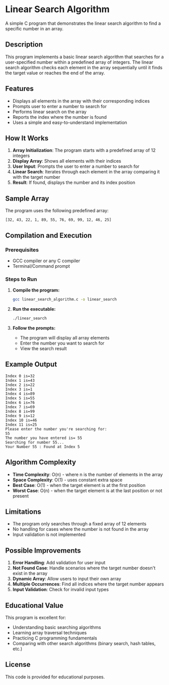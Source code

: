 # Linear Search Algorithm

A simple C program that demonstrates the linear search algorithm to find a specific number in an array.

## Description

This program implements a basic linear search algorithm that searches for a user-specified number within a predefined array of integers. The linear search algorithm checks each element in the array sequentially until it finds the target value or reaches the end of the array.

## Features

- Displays all elements in the array with their corresponding indices
- Prompts user to enter a number to search for
- Performs linear search on the array
- Reports the index where the number is found
- Uses a simple and easy-to-understand implementation

## How It Works

1. **Array Initialization**: The program starts with a predefined array of 12 integers
2. **Display Array**: Shows all elements with their indices
3. **User Input**: Prompts the user to enter a number to search for
4. **Linear Search**: Iterates through each element in the array comparing it with the target number
5. **Result**: If found, displays the number and its index position

## Sample Array

The program uses the following predefined array:
```
[32, 43, 22, 1, 89, 55, 76, 69, 99, 12, 46, 25]
```

## Compilation and Execution

### Prerequisites
- GCC compiler or any C compiler
- Terminal/Command prompt

### Steps to Run

1. **Compile the program:**
   ```bash
   gcc linear_search_algorithm.c -o linear_search
   ```

2. **Run the executable:**
   ```bash
   ./linear_search
   ```

3. **Follow the prompts:**
   - The program will display all array elements
   - Enter the number you want to search for
   - View the search result

## Example Output

```
Index 0 is=32
Index 1 is=43
Index 2 is=22
Index 3 is=1
Index 4 is=89
Index 5 is=55
Index 6 is=76
Index 7 is=69
Index 8 is=99
Index 9 is=12
Index 10 is=46
Index 11 is=25
Please enter the number you're searching for:
55
The number you have entered is= 55
Searching for number 55...
Your Number 55 : Found at Index 5
```

## Algorithm Complexity

- **Time Complexity**: O(n) - where n is the number of elements in the array
- **Space Complexity**: O(1) - uses constant extra space
- **Best Case**: O(1) - when the target element is at the first position
- **Worst Case**: O(n) - when the target element is at the last position or not present

## Limitations

- The program only searches through a fixed array of 12 elements
- No handling for cases where the number is not found in the array
- Input validation is not implemented

## Possible Improvements

1. **Error Handling**: Add validation for user input
2. **Not Found Case**: Handle scenarios where the target number doesn't exist in the array
3. **Dynamic Array**: Allow users to input their own array
4. **Multiple Occurrences**: Find all indices where the target number appears
5. **Input Validation**: Check for invalid input types

## Educational Value

This program is excellent for:
- Understanding basic searching algorithms
- Learning array traversal techniques
- Practicing C programming fundamentals
- Comparing with other search algorithms (binary search, hash tables, etc.)

## License

This code is provided for educational purposes.
